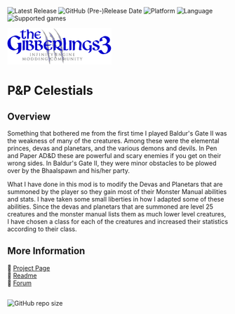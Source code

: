![Latest Release](https://img.shields.io/github/v/release/Gibberlings3/PnP_Celestials?include_prereleases&color=blue) 
![GitHub (Pre-)Release Date](https://img.shields.io/github/release-date-pre/Gibberlings3/PnP_Celestials?color=gold)
![Platform](https://img.shields.io/static/v1?label=platform&message=windows%20%7C%20macOS%20%7C%20linux%20%7C%20Project%20Infinity&color=informational)
![Language](https://img.shields.io/static/v1?label=language&message=English%20%7C%20French%20%7C%20German%20%7C%20Italian%20%7C%20Polish%20%7C%20Russian&color=limegreen)
![Supported games](https://img.shields.io/static/v1?label=supported%20games&message=BG2%20%7C%20BGT%20%7C%20BG2EE%20%7C%20EET&color=dodgerblue)

![The G3 Logo](https://raw.githubusercontent.com/Gibberlings3/.github/master/profile/g3_neutral.png)

# P&P Celestials

## Overview

Something that bothered me from the first time I played Baldur's Gate II was the weakness of many of the creatures. Among these were the elemental princes, devas and planetars, and the various demons and devils. In Pen and Paper AD&D these are powerful and scary enemies if you get on their wrong sides. In Baldur's Gate II, they were minor obstacles to be plowed over by the Bhaalspawn and his/her party.

What I have done in this mod is to modify the Devas and Planetars that are summoned by the player so they gain most of their Monster Manual abilities and stats. I have taken some small liberties in how I adapted some of these abilities. Since the devas and planetars that are summoned are level 25 creatures and the monster manual lists them as much lower level creatures, I have chosen a class for each of the creatures and increased their statistics according to their class.


## More Information

:page_facing_up: [Project Page](https://www.gibberlings3.net/mods/spells/celestials/)  
:page_facing_up: [Readme](https://gibberlings3.github.io/Documentation/readmes/readme-celestials.html)  
:page_facing_up: [Forum](https://www.gibberlings3.net/forums/forum/28-miscellaneous-released-mods/) 

## 

![GitHub repo size](https://img.shields.io/github/repo-size/Gibberlings3/PnP_Celestials?style=plastic&label=repo%20size)